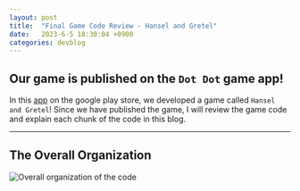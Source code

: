 ```yaml
---
layout: post
title:  "Final Game Code Review - Hansel and Gretel"
date:   2023-6-5 18:30:04 +0900
categories: devblog
---
```


## Our game is published on the `Dot Dot` game app!

In this [app](https://play.google.com/store/apps/details?id=com.tresfellas.mwgb&hl=en_US&gl=US) on the google play store, we developed a game called `Hansel and Gretel`!
Since we have published the game, I will review the game code and explain each chunk of the code in this blog.

---

## The Overall Organization


![Overall organization of the code](https://upload.wikimedia.org/wikipedia/commons/e/e8/Class_made_with_Kotlin.png)